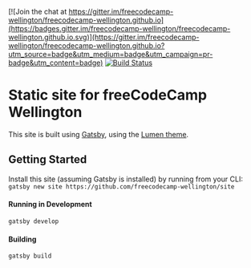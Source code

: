 [![Join the chat at https://gitter.im/freecodecamp-wellington/freecodecamp-wellington.github.io](https://badges.gitter.im/freecodecamp-wellington/freecodecamp-wellington.github.io.svg)](https://gitter.im/freecodecamp-wellington/freecodecamp-wellington.github.io?utm_source=badge&utm_medium=badge&utm_campaign=pr-badge&utm_content=badge)
[![Build Status](https://travis-ci.org/freecodecamp-wellington/freecodecamp-wellington.github.io.svg?branch=deploy)](https://travis-ci.org/freecodecamp-wellington/freecodecamp-wellington.github.io)
# Static site for freeCodeCamp Wellington

This site is built using [Gatsby](https://github.com/gatsbyjs/gatsby), using the [Lumen theme](https://github.com/alxshelepenok/gatsby-starter-lumen).

## Getting Started
Install this site (assuming Gatsby is installed) by running from your CLI:
`gatsby new site https://github.com/freecodecamp-wellington/site`

#### Running in Development
`gatsby develop`

#### Building
`gatsby build`
